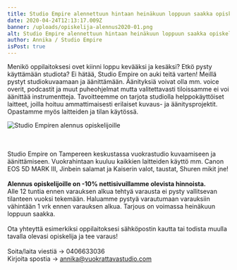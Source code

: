 ```yaml
---
title: Studio Empire alennettuun hintaan heinäkuun loppuun saakka opiskelijoille
date: 2020-04-24T12:13:17.009Z
banner: /uploads/opiskelija-alennus2020-01.png
alt: Studio Empire alennettuun hintaan heinäkuun loppuun saakka opiskelijoille
author: Annika / Studio Empire
isPost: true
---
```

Menikö oppilaitoksesi ovet kiinni loppu kevääksi ja kesäksi? Etkö pysty käyttämään studiota? Ei hätää, Studio Empire on auki teitä varten! Meillä pystyt studiokuvaamaan ja äänittämään. Äänityksiä voivat olla mm. voice overit, podcastit ja muut puheohjelmat mutta valitettavasti tiloissamme ei voi äänittää instrumentteja. Tavoitteemme on tarjota studiolla helppokäyttöiset laitteet, joilla hoituu ammattimaisesti erilaiset kuvaus- ja äänitysprojektit. Opastamme myös laitteiden ja tilan käytössä. 

![Studio Empiren alennus opiskelijoille](/uploads/opiskelija-alennus2020-01.png "Studio Empiren alennus opiskelijoille")

\
\
Studio Empire on Tampereen keskustassa vuokrastudio kuvaamiseen ja äänittämiseen. Vuokrahintaan kuuluu kaikkien laitteiden käyttö mm. Canon EOS 5D MARK III, Jinbein salamat ja Kaiserin valot, taustat, Shuren mikit jne! \
\
**Alennus opiskelijoille on -10% nettisivuillamme olevista hinnoista.** \
Alle 12 tuntia ennen varauksen alkua tehtyä varausta ei pysty vallitsevan tilanteen vuoksi tekemään. Haluamme pystyä varautumaan varauksiin vähintään 1 vrk ennen varauksen alkua. Tarjous on voimassa heinäkuun loppuun saakka.\
\
Ota yhteyttä esimerkiksi oppilaitoksesi sähköpostin kautta tai todista muulla tavalla olevasi opiskelija ja tee varaus! \
\
Soita/laita viestiä -> 0406633036 \
Kirjoita spostia -> annika@vuokrattavastudio.com